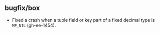 ## bugfix/box

* Fixed a crash when a tuple field or key part of a fixed decimal type is
  `MP_NIL` (gh-ee-1454).
